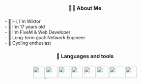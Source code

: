 <img src="https://cdn.discordapp.com/attachments/977673745340694578/1213143714327957555/teo_bg.png?ex=65f46720&is=65e1f220&hm=c8eff114daa4db5b694ac418a52e750e6d5931e9f570d6599be891c9f51062b9&" alt="">

###

<h3 align="center">👩‍💻 About Me</h3>

###

<p align="left">- 🩷 Hi, I'm Wiktor<br>- 🤍 I'm 17 years old<br>- 🩷 I'm FiveM & Web Developer<br>- 🤍 Long-term goal: Network Engineer <br>- 🩷 Cycling enthusiast</p>

###

<h3 align="center">📨 Languages and tools</h3>

###

<p align="center">
  <a href="https://www.w3schools.com" target="__blank">
    <img src="https://media.discordapp.net/attachments/977673745340694578/1213151120877424650/html5.226x256.png?ex=65f46e06&is=65e1f906&hm=4cd7f7624089ec92ae740a4769c85bb5e5acf655595e34ddf4effe5d62447741&=&format=webp&quality=lossless" alt="" height="36" width="36">
  <a/>
<img src="https://media.discordapp.net/attachments/977673745340694578/1213151121170898974/css3-plain.225x256.png?ex=65f46e06&is=65e1f906&hm=b25e8f255c672eb419bebb654f62a1e1391ffe4a669a9b98e9f177ea6a4c1060&=&format=webp&quality=lossless" alt="" height="36" width="36">
<img src="https://media.discordapp.net/attachments/977673745340694578/1213151122173333525/javascript-js.256x256.png?ex=65f46e06&is=65e1f906&hm=a380daf21e6d3b199a4ff01e875c935a0c9a542ed6ae10ebfe22ff169347e26a&=&format=webp&quality=lossless" alt="" height="36" width="36">
<img src="https://media.discordapp.net/attachments/977673745340694578/1213151122416468029/file-type-lua.256x256.png?ex=65f46e06&is=65e1f906&hm=d27be6392f665c50b29c2573a991d7baf525cf108682824f215263a5551e351d&=&format=webp&quality=lossless" alt="" height="36" width="36">
<img src="https://media.discordapp.net/attachments/977673745340694578/1213151121900576818/visual-studio-code.256x255.png?ex=65f46e06&is=65e1f906&hm=0418248b956ce5b04fb5d967f40ad440fa173e5bb9a71b6939dd0dfde59f21dc&=&format=webp&quality=lossless" alt="" height="36" width="36">
<img src="https://media.discordapp.net/attachments/977673745340694578/1213151121430810634/windows-azure.256x256.png?ex=65f46e06&is=65e1f906&hm=857a9d2dcf05955d9c1c2f743ddd1fa3303d7107c9549177c16459dd480a5284&=&format=webp&quality=lossless" alt="" height="36" width="36">
<img src="https://media.discordapp.net/attachments/977673745340694578/1213153642241327175/mysql-original-wordmark.256x133.png?ex=65f4705f&is=65e1fb5f&hm=bd7021bd1424942ab340954b1985e41c06d32636dca6154be462224cbd85228b&=&format=webp&quality=lossless" alt="" height="36" width="46">
<img src="https://media.discordapp.net/attachments/977673745340694578/1213151120625762334/photoshop.png?ex=65f46e06&is=65e1f906&hm=5ab4085c106ad047fe7dc4f0f5e8e0e33fbf9fddd54854823f7103ec6ca9f1da&=&format=webp&quality=lossless" alt="" height="36" width="36">
</p>
